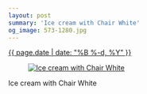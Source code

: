 ```yaml
---
layout: post
summary: 'Ice cream with Chair White'
og_image: 573-1280.jpg
---
```


<p>
 <time>
  <a href="/573">
   {{ page.date | date: "%B %-d, %Y" }}
  </a>
 </time>
 <a href="/573">
  <figure data-taken="11/3/2016">
   <img alt="Ice cream with Chair White" sizes="(min-width: 700px) 50vw, calc(100vw - 2rem)" src="{{ site.assets_url }}/573-640.jpg" srcset="{{ site.assets_url }}/573-320.jpg 320w, {{ site.assets_url }}/573-640.jpg 640w, {{ site.assets_url }}/573-960.jpg 960w, {{ site.assets_url }}/573-1280.jpg 1280w"/>
  </figure>
 </a>
 <span>
  Ice cream with Chair White
 </span>
</p>
